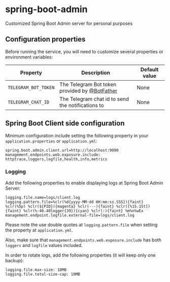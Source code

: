 # spring-boot-admin
Customized Spring Boot Admin server for personal purposes

## Configuration properties

Before running the service, you will need to customize several properties or environment variables:

Property | Description | Default value
--|--|--
``TELEGRAM_BOT_TOKEN`` | The Telegram Bot token provided by [@BotFather](https://t.me/botfather) | None
``TELEGRAM_CHAT_ID`` | The Telegram chat id to send the notifications to | None

## Spring Boot Client side configuration

Minimum configuration include setting the following property in your ``application.properties`` or ``application.yml``:

```properties
spring.boot.admin.client.url=http://localhost:9090
management.endpoints.web.exposure.include: httptrace,loggers,logfile,health,info,metrics
```

### Logging

Add the following properties to enable displaying logs at Spring Boot Admin Server:

```properties
logging.file.name=logs/client.log
logging.pattern.file=%clr(%d{yyyy-MM-dd HH:mm:ss.SSS}){faint} %clr(%5p) %clr(${PID}){magenta} %clr(---){faint} %clr([%15.15t]){faint} %clr(%-40.40logger{39}){cyan} %clr(:){faint} %m%n%wEx
management.endpoint.logfile.external-file=logs/client.log
```
Please note the use double quotes at ``logging.pattern.file`` when setting the property at ``application.yml``.

Also, make sure that ``management.endpoints.web.exposure.include`` has both ``loggers`` and ``logfile`` values included.

In order to rotate logs, add the following properties (it will keep only one backup):

```properties
logging.file.max-size: 10MB
logging.file.total-size-cap: 10MB
```


